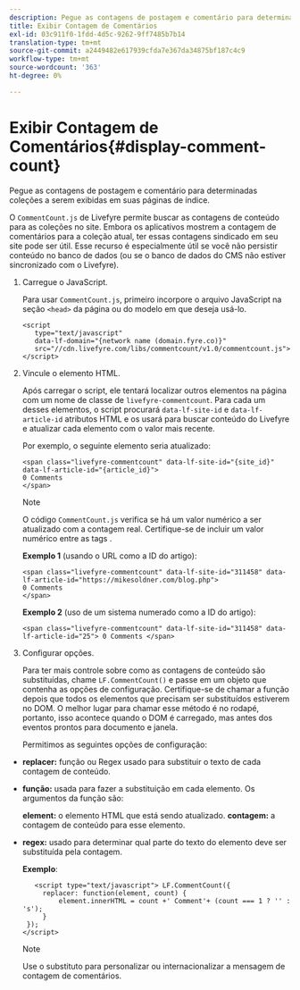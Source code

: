 ```yaml
---
description: Pegue as contagens de postagem e comentário para determinadas coleções a serem exibidas em suas páginas de índice.
title: Exibir Contagem de Comentários
exl-id: 03c911f0-1fdd-4d5c-9262-9ff7485b7b14
translation-type: tm+mt
source-git-commit: a2449482e617939cfda7e367da34875bf187c4c9
workflow-type: tm+mt
source-wordcount: '363'
ht-degree: 0%

---
```


# Exibir Contagem de Comentários{#display-comment-count}

Pegue as contagens de postagem e comentário para determinadas coleções a serem exibidas em suas páginas de índice.

O `CommentCount.js` de Livefyre permite buscar as contagens de conteúdo para as coleções no site. Embora os aplicativos mostrem a contagem de comentários para a coleção atual, ter essas contagens sindicado em seu site pode ser útil. Esse recurso é especialmente útil se você não persistir conteúdo no banco de dados (ou se o banco de dados do CMS não estiver sincronizado com o Livefyre).

1. Carregue o JavaScript.

   Para usar `CommentCount.js`, primeiro incorpore o arquivo JavaScript na seção `<head>` da página ou do modelo em que deseja usá-lo.

   ```
   <script 
      type="text/javascript" 
      data-lf-domain="{network name (domain.fyre.co)}" 
      src="//cdn.livefyre.com/libs/commentcount/v1.0/commentcount.js"> 
   </script>
   ```

1. Vincule o elemento HTML.

   Após carregar o script, ele tentará localizar outros elementos na página com um nome de classe de `livefyre-commentcount`. Para cada um desses elementos, o script procurará `data-lf-site-id` e `data-lf-article-id` atributos HTML e os usará para buscar conteúdo do Livefyre e atualizar cada elemento com o valor mais recente.

   Por exemplo, o seguinte elemento seria atualizado:

   ```
   <span class="livefyre-commentcount" data-lf-site-id="{site_id}" data-lf-article-id="{article_id}"> 
   0 Comments  
   </span>
   ```

   >[!NOTE]
   >
   >O código `CommentCount.js` verifica se há um valor numérico a ser atualizado com a contagem real. Certifique-se de incluir um valor numérico entre as tags .

   **Exemplo 1**  (usando o URL como a ID do artigo):

   ```
   <span class="livefyre-commentcount" data-lf-site-id="311458" data-lf-article-id="https://mikesoldner.com/blog.php">  
   0 Comments  
   </span>
   ```

   **Exemplo 2**  (uso de um sistema numerado como a ID do artigo):

   ```
   <span class="livefyre-commentcount" data-lf-site-id="311458" data-lf-article-id="25"> 0 Comments </span>
   ```

1. Configurar opções.

   Para ter mais controle sobre como as contagens de conteúdo são substituídas, chame `LF.CommentCount()` e passe em um objeto que contenha as opções de configuração. Certifique-se de chamar a função depois que todos os elementos que precisam ser substituídos estiverem no DOM. O melhor lugar para chamar esse método é no rodapé, portanto, isso acontece quando o DOM é carregado, mas antes dos eventos prontos para documento e janela.

   Permitimos as seguintes opções de configuração:

* **replacer:** função ou Regex usado para substituir o texto de cada contagem de conteúdo.

* **função:** usada para fazer a substituição em cada elemento. Os argumentos da função são:

   **element:** o elemento HTML que está sendo atualizado.
   **contagem:** a contagem de conteúdo para esse elemento.

* **regex:** usado para determinar qual parte do texto do elemento deve ser substituída pela contagem.

   **Exemplo**:

   ```
      <script type="text/javascript"> LF.CommentCount({ 
        replacer: function(element, count) { 
            element.innerHTML = count +' Comment'+ (count === 1 ? '' : 's'); 
        } 
    }); 
   </script>
   ```

   >[!NOTE]
   >
   >Use o substituto para personalizar ou internacionalizar a mensagem de contagem de comentários.
